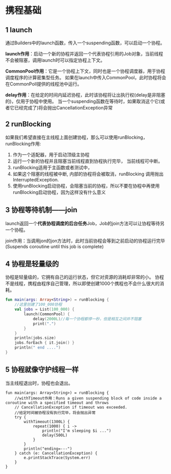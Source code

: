 # 携程基础

## 1 launch

通过Builders中的launch函数，传入一个suspending函数，可以启动一个协程。

**launch作用**：启动一个新的协程并返回一个代表协程引用的Job对象，当前线程不会被阻塞，调用launch时可以指定协程上下文。

**CommonPool作用**：它是一个协程上下文，同时也是一个协程调度器，用于协程调度程序的计算密集型任务。
如果在launch中传入CommonPool，此时协程将会在CommonPoll提供的线程池中运行。

**delay作用**：在给定的时间内延迟协程，此时该协程将让出执行权(delay是非阻塞的)，仅用于协程中使用。
当一个suspending函数在等待时，如果取消这个它(或者它已经完成了)将会抛出CancellationException异常


## 2 runBlocking

如果我们希望直接在主线程上面创建协程，那么可以使用runBlocking，runBlocking作用:

1. 作为一个适配器，用于启动顶级主协程
2. 运行一个新的协程并且阻塞当前线程直到协程执行完毕， 当前线程可中断。
3. runBlocking适用于主函数或者测试中，
4. 如果这个阻塞的线程被中断, 内部的协程将会被取消，runBlocking 调用抛出InterruptedException.
5. 使用runBlocking启动协程，会阻塞当前的协程，所以不要在协程中再使用runBlocking启动协程，因为这样没有什么意义

## 3 协程等待机制——join

launch返回一个**代表协程调度的后台任务**Job，Job的join方法可以让协程等待另一个协程。

join作用：当调用jon的jon方法时，此时当前协程会等到之前启动的协程运行完毕(Suspends coroutine until this job is complete)

## 4 协程是轻量级的

协程是轻量级的，它拥有自己的运行状态，但它对资源的消耗却非常的小。
协程不是线程，携程由程序自己管理，所以即使创建1000个携程也不会什么很大的消耗。

```kotlin
fun main(args: Array<String>) = runBlocking {
    //这里创建了100_000协程
    val jobs = List(100_000) {
        launch(CommonPool) {
            delay(2000L)//每一个协程都停一秒，但是相互之间并不阻塞
            print(".")
        }
    }
    println(jobs.size)
    jobs.forEach { it.join() }
    println(" end ....")
}
```

## 5 协程就像守护线程一样

当主线程退出时，协程也会退出。

```
fun main(args: Array<String>) = runBlocking {
    //withTimeout作用：Runs a given suspending block of code inside a coroutine with a specified timeout and throws
    // CancellationException if timeout was exceeded.
    //给定时间被协程没有执行完毕，将会抛出异常
    try {
        withTimeout(1300L) {
            repeat(1000) { i ->
                println("I'm sleeping $i ...")
                delay(500L)
            }
        }
        println("ending=---")
    } catch (e: CancellationException) {
        e.printStackTrace(System.err)
    }
}
```